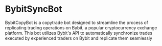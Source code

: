 # BybitSyncBot
 BybitCopyBot is a copytrade bot designed to streamline the process of replicating trading operations on Bybit, a popular cryptocurrency exchange platform. This bot utilizes Bybit's API to automatically synchronize trades executed by experienced traders on Bybit and replicate them seamlessly
